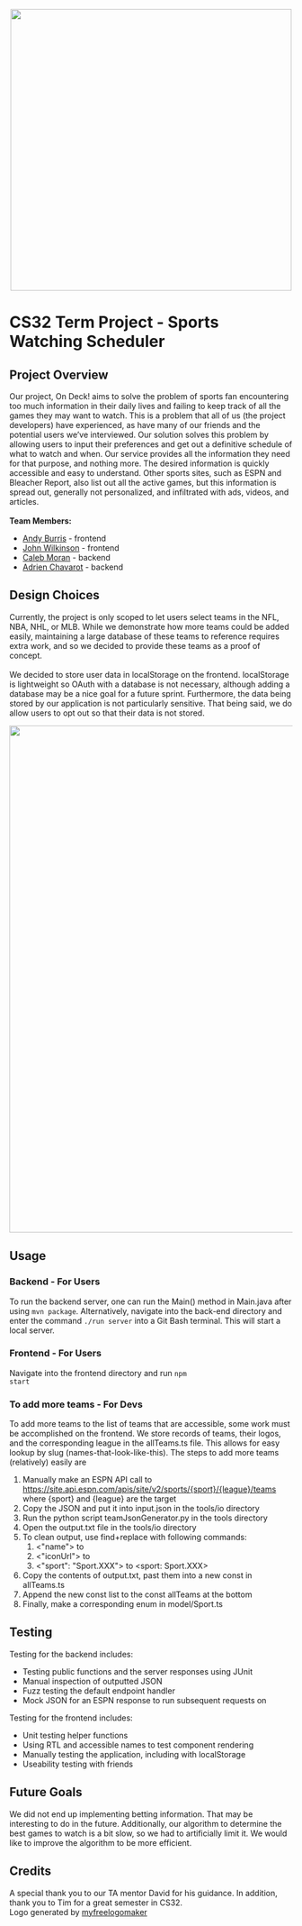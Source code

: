 <p align="center">
  <img src="https://github.com/cs0320-f2022/term-project-aburris3-achavaro-cmoran5-jwilkin7/blob/master/frontend/public/images/logo.png?raw=true" width="500">
<p>

# CS32 Term Project - Sports Watching Scheduler
## Project Overview
Our project, On Deck! aims to solve the problem of sports fan encountering too much information in their daily lives and failing to keep track of all the games they may want to watch. This is a problem that all of us (the project developers) have experienced, as have many of our friends and the potential users we’ve interviewed. Our solution solves this problem by allowing users to input their preferences and get out a definitive schedule of what to watch and when. Our service provides all the information they need for that purpose, and nothing more. The desired information is quickly accessible and easy to understand. Other sports sites, such as ESPN and Bleacher Report, also list out all the active games, but this information is spread out, generally not personalized, and infiltrated with ads, videos, and articles.
<br>
<br>
**Team Members:**
- [Andy Burris](https://github.com/andyburris) - frontend 
- [John Wilkinson](https://github.com/wilkyrlx) - frontend
- [Caleb Moran](https://github.com/cm3cm) - backend
- [Adrien Chavarot](https://github.com/chavarota) - backend

## Design Choices
Currently, the project is only scoped to let users select teams in the NFL, NBA, NHL, or MLB. While we demonstrate how more teams could be added easily, maintaining a large database of these teams to reference requires extra work, and so we decided to provide these teams as a proof of concept. 
<br>
<br>
We decided to store user data in localStorage on the frontend. localStorage is lightweight so OAuth with a database is not necessary, although adding a database may be a nice goal for a future sprint. Furthermore, the data being stored by our application is not particularly sensitive. That being said, we do allow users to opt out so that their data is not stored.

<p align="center">
  <img src="https://github.com/cs0320-f2022/term-project-aburris3-achavaro-cmoran5-jwilkin7/blob/master/frontend/public/images/demo-ss.jpg?raw=true" width="900">
<p>

## Usage
### Backend - For Users
To run the backend server, one can run the Main() method in Main.java after using <code>mvn package</code>. Alternatively, navigate into the back-end directory and enter the command <code>./run server</code> into a Git Bash terminal. This will start a local server.

### Frontend - For Users
Navigate into the frontend directory and run <code>npm start</code>

### To add more teams - For Devs
To add more teams to the list of teams that are accessible, some work must be accomplished on the frontend. We store records of teams, their logos, and the corresponding league in the allTeams.ts file. This allows for easy lookup by slug (names-that-look-like-this). The steps to add more teams (relatively) easily are
1. Manually make an ESPN API call to https://site.api.espn.com/apis/site/v2/sports/{sport}/{league}/teams where {sport} and {league} are the target 
2. Copy the JSON and put it into input.json in the tools/io directory
3. Run the python script teamJsonGenerator.py in the tools directory
4. Open the output.txt file in the tools/io directory
5. To clean output, use find+replace with following commands:
    1. <"name"> to <name>
    2. <"iconUrl"> to <iconUrl>
    3. <"sport": "Sport.XXX"> to <sport: Sport.XXX>
6. Copy the contents of output.txt, past them into a new const in allTeams.ts
7. Append the new const list to the const allTeams at the bottom
8. Finally, make a corresponding enum in model/Sport.ts

## Testing
Testing for the backend includes:
- Testing public functions and the server responses using JUnit
- Manual inspection of outputted JSON
- Fuzz testing the default endpoint handler
- Mock JSON for an ESPN response to run subsequent requests on

Testing for the frontend includes:
- Unit testing helper functions
- Using RTL and accessible names to test component rendering
- Manually testing the application, including with localStorage
- Useability testing with friends


## Future Goals
We did not end up implementing betting information. That may be interesting to do in 
the future. Additionally, our algorithm to determine the best games to watch is a bit slow, so
we had to artificially limit it. We would like to improve the algorithm to be more efficient.


## Credits
A special thank you to our TA mentor David for his guidance. In addition, thank you to Tim for a great semester in CS32.
<br>
Logo generated by [myfreelogomaker](https://myfreelogomaker.com)
